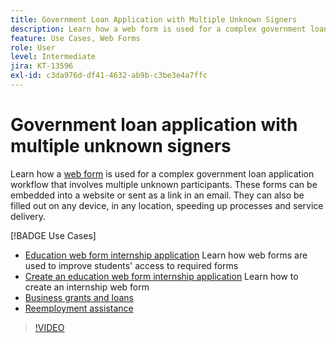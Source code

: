 ```yaml
---
title: Government Loan Application with Multiple Unknown Signers
description: Learn how a web form is used for a complex government loan application workflow that involves multiple unknown participants
feature: Use Cases, Web Forms
role: User
level: Intermediate
jira: KT-13596
exl-id: c3da976d-df41-4632-ab9b-c3be3e4a7ffc
---
```

# Government loan application with multiple unknown signers

Learn how a [web form](../sign-advanced-users/webform.md) is used for a complex government loan application workflow that involves multiple unknown participants. These forms can be embedded into a website or sent as a link in an email. They can also be filled out on any device, in any location, speeding up processes and service delivery.

[!BADGE Use Cases]

* [Education web form internship application](https://experienceleague.adobe.com/docs/document-cloud-learn/sign-learning-hub/expand/recipes/edu/usecase-edu-intern.html?lang=en)
  Learn how web forms are used to improve students' access to required forms
* [Create an education web form internship application](https://experienceleague.adobe.com/docs/document-cloud-learn/sign-learning-hub/expand/recipes/edu/usecase-edu-intern-create.html?lang=en)
  Learn how to create an internship web form
* [Business grants and loans](https://experienceleague.adobe.com/docs/document-cloud-learn/sign-learning-hub/expand/recipes/gov/usecasegovgrants.html?lang=en)
* [Reemployment assistance](https://experienceleague.adobe.com/docs/document-cloud-learn/sign-learning-hub/expand/recipes/gov/usecasegovreemployment.html?lang=en)

>[!VIDEO](https://video.tv.adobe.com/v/3421619?quality=12&learn=on&hidetitle=true)
